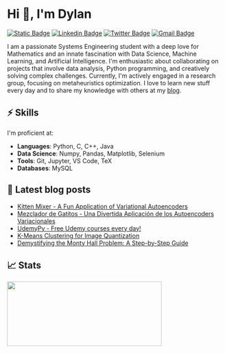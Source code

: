 # Hi 👋, I'm Dylan


[![Static Badge](https://img.shields.io/badge/blog-dylannalex.github.io-orange)](https://dylannalex.github.io/) [![Linkedin Badge](https://img.shields.io/badge/-Dylan_Tintenfich-0072b1?style=flat&logo=Linkedin&logoColor=white)](https://www.linkedin.com/in/dylan-tintenfich/ "Connect on LinkedIn") [![Twitter Badge](https://img.shields.io/badge/-@dylantinten-00acee?style=flat&logo=Twitter&logoColor=white)](https://twitter.com/dylantinten "Follow on Twitter") [![Gmail Badge](https://img.shields.io/badge/-tintenfichdylan@gmail.com-c14438?style=flat&logo=Gmail&logoColor=white)](mailto:tintenfichdylan@gmail.com "Connect via Email")

I am a passionate Systems Engineering student with a deep love for Mathematics and an innate fascination with Data Science, Machine Learning, and Artificial Intelligence. I'm enthusiastic about collaborating on projects that involve data analysis, Python programming, and creatively solving complex challenges. Currently, I'm actively engaged in a research group, focusing on metaheuristics optimization. I love to learn new stuff every day and to share my knowledge with others at my [blog](https://dylannalex.github.io/).

## ⚡️ Skills

I'm proficient at:
- **Languages**: Python, C, C++, Java
- **Data Science**: Numpy, Pandas, Matplotlib, Selenium
- **Tools**: Git, Jupyter, VS Code, TeX
- **Databases**: MySQL

## 📕 Latest blog posts

<!-- BLOG-POST-LIST:START -->
- [Kitten Mixer - A Fun Application of Variational Autoencoders](https://dylannalex.github.io/kitten_mixer/)
- [Mezclador de Gatitos - Una Divertida Aplicación de los Autoencoders Variacionales](https://dylannalex.github.io/mezclador_gatitos/)
- [UdemyPy - Free Udemy courses every day!](https://dylannalex.github.io/udemypy/)
- [K-Means Clustering for Image Quantization](https://dylannalex.github.io/image_quantization/)
- [Demystifying the Monty Hall Problem: A Step-by-Step Guide](https://dylannalex.github.io/monty_hall/)
<!-- BLOG-POST-LIST:END -->

## 📈 Stats

<img height="150" width="360" src="https://github-readme-stats.vercel.app/api?username=dylannalex&show_icons=true&hide_border=true" />
